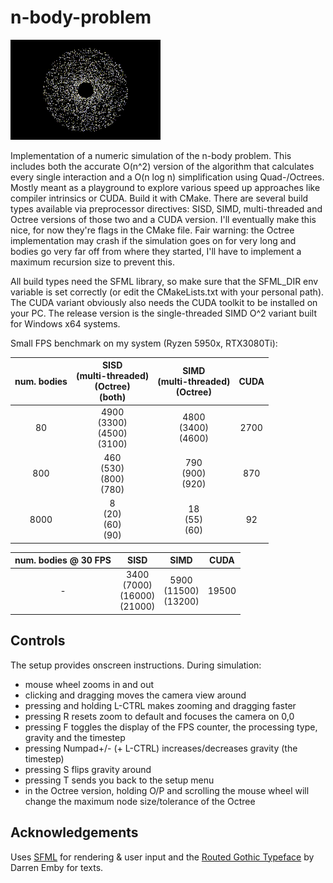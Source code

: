 # n-body-problem

![nbody](output.gif)

Implementation of a numeric simulation of the n-body problem. This includes both the accurate O(n^2) version of the algorithm that calculates every single interaction and a O(n log n) simplification using Quad-/Octrees. Mostly meant as a playground to explore various speed up approaches like compiler intrinsics or CUDA.
Build it with CMake. There are several build types available via preprocessor directives: SISD, SIMD, multi-threaded and Octree versions of those two and a CUDA version. I'll eventually make this nice, for now they're flags in the CMake file. Fair warning: the Octree implementation may crash if the simulation goes on for very long and bodies go very far off from where they started, I'll have to implement a maximum recursion size to prevent this.

All build types need the SFML library, so make sure that the SFML_DIR env variable is set correctly (or edit the CMakeLists.txt with your personal path). The CUDA variant obviously also needs the CUDA toolkit to be installed on your PC.
The release version is the single-threaded SIMD O^2 variant built for Windows x64 systems.

Small FPS benchmark on my system (Ryzen 5950x, RTX3080Ti):

| num. bodies | SISD <br> (multi-threaded) <br> (Octree) <br> (both) | SIMD <br> (multi-threaded) <br> (Octree) | CUDA |
|:-------------:|:------:|:------:|:------:|
| 80          |   4900 <br> (3300) <br> (4500) <br> (3100)  |   4800 <br> (3400) <br> (4600)  |   2700   |
| 800         |   460 <br> (530) <br> (800) <br> (780) |   790 <br> (900) <br> (920)  |   870   |
| 8000        |   8 <br> (20) <br> (60) <br> (90) |   18 <br> (55) <br> (60) |    92  |

| num. bodies @ 30 FPS | SISD | SIMD | CUDA |
|:-------------:|:------:|:------:|:------:|
| -         |   3400 <br> (7000) <br> (16000) <br> (21000)  |   5900 <br> (11500) <br> (13200)  |   19500   |



## Controls

The setup provides onscreen instructions. During simulation:
- mouse wheel zooms in and out
- clicking and dragging moves the camera view around
- pressing and holding L-CTRL makes zooming and dragging faster
- pressing R resets zoom to default and focuses the camera on 0,0
- pressing F toggles the display of the FPS counter, the processing type, gravity and the timestep
- pressing Numpad+/- (+ L-CTRL) increases/decreases gravity (the timestep)
- pressing S flips gravity around
- pressing T sends you back to the setup menu
- in the Octree version, holding O/P and scrolling the mouse wheel will change the maximum node size/tolerance of the Octree

## Acknowledgements

Uses [SFML](https://www.sfml-dev.org/index.php) for rendering & user input and the [Routed Gothic Typeface](https://github.com/dse/routed-gothic) by Darren Emby for texts.